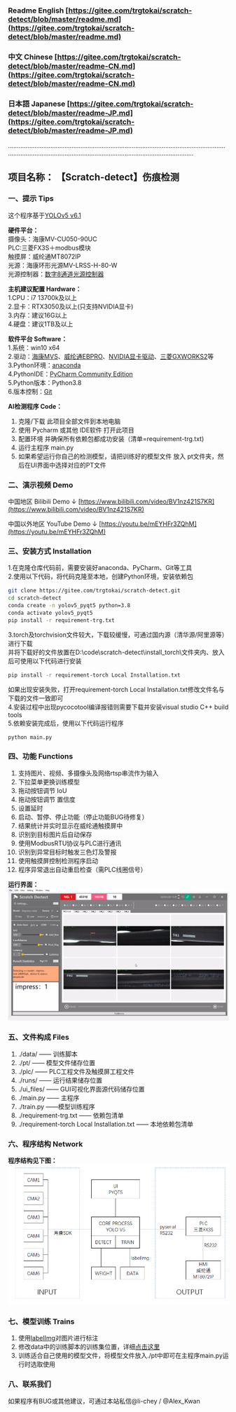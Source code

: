 ### Readme English [https://gitee.com/trgtokai/scratch-detect/blob/master/readme.md](https://gitee.com/trgtokai/scratch-detect/blob/master/readme.md)
### 中文 Chinese [https://gitee.com/trgtokai/scratch-detect/blob/master/readme-CN.md](https://gitee.com/trgtokai/scratch-detect/blob/master/readme-CN.md)
### 日本語 Japanese [https://gitee.com/trgtokai/scratch-detect/blob/master/readme-JP.md](https://gitee.com/trgtokai/scratch-detect/blob/master/readme-JP.md)
…………………………………………………………………………………………………………………………………………………………………………………………………………
## 项目名称： 【Scratch-detect】伤痕检测  

### 一、提示 Tips <br>

这个程序基于[YOLOv5 v6.1](https://github.com/ultralytics/yolov5/tree/v6.1)

**硬件平台：** <br>
摄像头：海康MV-CU050-90UC<br>
PLC:三菱FX3S＋modbus模块<br>
触摸屏：威纶通MT8072IP<br>
光源：海康环形光源MV-LRSS-H-80-W<br>
光源控制器：[数字8通道光源控制器](https://detail.tmall.com/item.htm?abbucket=1&id=656543446110&rn=21d65f2d271defe4d3b29e10ced9b2a5&spm=a1z10.5-b.w4011-23573612475.52.201646d6ZWIsQh&skuId=4738283905874)<br>

**主机建议配置 Hardware：**<br>
1.CPU：i7 13700k及以上<br>
2.显卡：RTX3050及以上(只支持NVIDIA显卡)<br>
3.内存：建议16G以上<br>
4.硬盘：建议1TB及以上<br>

**软件平台 Software：**<br>
1.系统：win10 x64 <br>
2.驱动：[海康MVS](https://www.hikrobotics.com/cn2/source/support/software/MVS_STD_4.3.2_240529.zip)、[威纶通EBPRO](https://www.weinview.cn/Admin/Others/DownloadsPage.aspx?nid=3&id=10917&tag=0&ref=download&t=a4ff8b5703a191fe)、[NVIDIA显卡驱动](https://cn.download.nvidia.com/Windows/555.99/555.99-desktop-win10-win11-64bit-international-nsd-dch-whql.exe)、[三菱GXWORKS2](https://www.mitsubishielectric-fa.cn/site/file-software-detail?id=18)等<br>
3.Python环境：[anaconda](https://repo.anaconda.com/archive/Anaconda3-2024.02-1-Windows-x86_64.exe)<br>
4.PythonIDE：[PyCharm Community Edition](https://www.jetbrains.com/pycharm/download/download-thanks.html?platform=windows&code=PCC)<br>
5.Python版本：Python3.8<br>
6.版本控制：[Git](https://git-scm.com/download/win)

**AI检测程序 Code：**<br>
1. 克隆/下载 此项目全部文件到本地电脑
2. 使用 Pycharm 或其他 IDE软件 打开此项目
3. 配置环境 并确保所有依赖包都成功安装（清单=requirement-trg.txt)
4. 运行主程序 main.py
5. 如果希望运行你自己的检测模型，请把训练好的模型文件 放入 pt文件夹，然后在UI界面中选择对应的PT文件

### 二、演示视频 Demo
中国地区 Bilibili Demo ↓
[https://www.bilibili.com/video/BV1nz421S7KR](https://www.bilibili.com/video/BV1nz421S7KR)

中国以外地区 YouTube Demo ↓
[https://youtu.be/mEYHFr3ZQhM](https://youtu.be/mEYHFr3ZQhM)

### 三、安装方式 Installation

1.在克隆仓库代码前，需要安装好anaconda、PyCharm、Git等工具<br>
2.使用以下代码，将代码克隆至本地，创建Python环境，安装依赖包

```bash
git clone https://gitee.com/trgtokai/scratch-detect.git
cd scratch-detect
conda create -n yolov5_pyqt5 python=3.8
conda activate yolov5_pyqt5
pip install -r requirement-trg.txt
```
3.torch及torchvision文件较大，下载较缓慢，可通过国内源（清华源/阿里源等）进行下载<br>
并将下载好的文件放置在D:\code\scratch-detect\install_torch\文件夹内、放入后可使用以下代码进行安装
```bash
pip install -r requirement-torch Local Installation.txt
```
如果出现安装失败，打开requirement-torch Local Installation.txt修改文件名与下载的文件一致即可<br>
4.安装过程中出现pycocotool编译报错则需要下载并安装visual studio C++ build tools<br>
5.依赖安装完成后，使用以下代码运行程序
```bash
python main.py
```

### 四、功能 Functions

1. 支持图片、视频、多摄像头及网络rtsp串流作为输入
2. 下拉菜单更换训练模型
3. 拖动按钮调节 IoU
4. 拖动按钮调节 置信度
5. 设置延时
6. 启动、暂停、停止功能（停止功能BUG待修复）
7. 结果统计并实时显示在威纶通触摸屏中
8. 识别到目标图片后自动保存
9. 使用ModbusRTU协议与PLC进行通讯 
10. 识别到异常目标时触发三色灯及警报
11. 使用触摸屏控制检测程序启动
12. 程序异常退出自动重启检查（需PLC线圈信号）

**运行界面：**
![输入图片说明](imgs/%E7%BA%BF%E4%B8%8A%E6%A3%80%E6%9F%A5%5B00_10_57%5D%5B20240605-174147%5D.png)

### 五、文件构成 Files

1. ./data/ —— 训练脚本
2. ./pt/ —— 模型文件储存位置
3. ./plc/ —— PLC工程文件及触摸屏工程文件
4. ./runs/ —— 运行结果储存位置
5. ./ui_files/ —— GUI可视化界面源代码储存位置
6. ./main.py —— 主程序
7. ./train.py ——模型训练程序
8. ./requirement-trg.txt —— 依赖包清单
9. ./requirement-torch Local Installation.txt —— 本地依赖包清单

### 六、程序结构 Network

 **程序结构见下图：** 
![程序结构图](imgs/%E7%A8%8B%E5%BA%8F%E7%BB%93%E6%9E%84%E5%9B%BE.png)

### 七、模型训练 Trains
1. 使用[labelImg](https://blog.csdn.net/klaus_x/article/details/106854136)对图片进行标注
2. 修改data中的训练脚本的训练集位置，详细[点击这里](https://blog.csdn.net/qq_45945548/article/details/121701492)
3. 训练适合自己使用的模型文件，将模型文件放入./pt中即可在主程序main.py运行时选取使用

### 八、联系我们 
如果程序有BUG或其他建议，可通过本站私信@li-chey /  @Alex_Kwan 